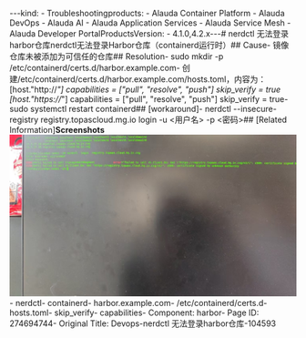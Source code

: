 ---kind:   - Troubleshootingproducts:    - Alauda Container Platform   - Alauda DevOps   - Alauda AI   - Alauda Application Services   - Alauda Service Mesh   - Alauda Developer PortalProductsVersion:   - 4.1.0,4.2.x---<!-- A type of document that involves encountering a fault, diag...it, performing root cause analysis, and providing solutions. --># nerdctl 无法登录harbor仓库nerdctl无法登录Harbor仓库（containerd运行时）## Cause- 镜像仓库未被添加为可信任的仓库## Resolution- sudo mkdir -p /etc/containerd/certs.d/harbor.example.com- 创建/etc/containerd/certs.d/harbor.example.com/hosts.toml，内容为：[host."http://*"]
capabilities = ["pull", "resolve", "push"]
skip_verify = true
[host."https://*"]
capabilities = ["pull", "resolve", "push"]
skip_verify = true- sudo systemctl restart containerd## [workaround]- nerdctl --insecure-registry registry.topascloud.mg.io login -u <用户名> -p <密码>## [Related Information]**Screenshots**![](assets/devops-nerdctl-wu-fa-deng-lu-harborcang-ku-104593/mceclip5_1743501984257_aa6dg.png)- nerdctl- containerd- harbor.example.com- /etc/containerd/certs.d- hosts.toml- skip_verify- capabilities- Component: harbor- Page ID: 274694744- Original Title: Devops-nerdctl 无法登录harbor仓库-104593